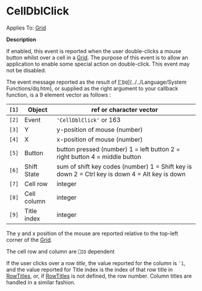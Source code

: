 




<h1 class="heading"><span class="name">CellDblClick</span></h1>

Applies To: [Grid](../a-z/grid.md)


**Description**


If enabled, this event is reported when the user double-clicks a mouse button whilst over a cell in a [Grid](../a-z/grid.md). The purpose of this event is to allow an application to enable some special action on double-click. This event may not be disabled.


The event message reported as the result of [`⎕DQ`](../../Language/System Functions/dq.htm), or supplied as the right argument to your callback function, is a 9 element vector as follows :


| `[1]` | Object | ref or character vector |
| --- | --- | ---  |
| `[2]` | Event | `'CellDblClick'` or 163 |
| `[3]` | Y | y-position of mouse (number) |
| `[4]` | X | x-position of mouse (number) |
| `[5]` | Button | button pressed (number) 1 = left button 2 =        right button 4 = middle button |
| `[6]` | Shift State | sum of shift key codes (number) 1 = Shift key        is down 2 = Ctrl key is down 4 = Alt key is down |
| `[7]` | Cell row | integer |
| `[8]` | Cell column | integer |
| `[9]` | Title index | integer |


The y and x position of the mouse are reported relative to the top-left corner of the [Grid](../a-z/grid.md).


The cell row and column are `⎕IO` dependent


If the user clicks over a row *title*, the value reported for the column is `¯1`, and the value reported for Title index is the index of that row title in [RowTitles](../a-z/rowtitles.md), or, if [RowTitles](../a-z/rowtitles.md) is not defined, the row number. Column titles are handled in a similar fashion.



